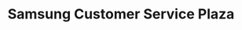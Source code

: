 ---
title: "Samsung Customer Service Plaza"
url: /muenchen/samsung-customer-service-plaza/
shop: Handy
---